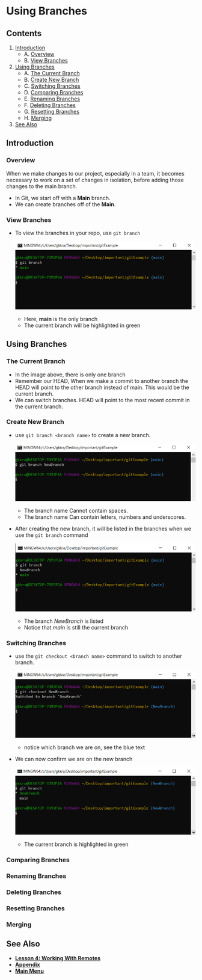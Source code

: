 # Using Branches

## Contents
1. [Introduction](#introduction)
    - A. [Overview](#overview)
    - B. [View Branches](#view-branches)
2. [Using Branches](#using-branches-1)
    - A. [The Current Branch](#the-current-branch)
    - B. [Create New Branch](#create-new-branch)
    - C. [Switching Branches](#switching-branches)
    - D. [Comparing Branches](#comparing-branches)
    - E. [Renaming Branches](#renaming-branches)
    - F. [Deleting Branches](#deleting-branches)
    - G. [Resetting Branches](#resetting-branches)
    - H. [Merging](#merging)
3. [See Also](#see-also)

## Introduction

### Overview
When we make changes to our project, especially in a team, it becomes necessary to work on a set of changes in isolation, before adding those changes to the main branch.

- In Git, we start off with a **Main** branch.
- We can create branches off of the **Main**.

### View Branches
- To view the branches in your repo, use `git branch`

    ![Branch](Images/Branch.PNG)
    - Here, **main** is the only branch
    - The current branch will be highlighted in green

## Using Branches

### The Current Branch
- In the image above, there is only one branch
- Remember our HEAD, When we make a commit to another branch the HEAD will point to the other branch instead of main. This would be the current branch. 
- We can switch branches. HEAD will point to the most recent commit in the current branch.

### Create New Branch
- use `git branch <branch name>` to create a new branch.

    ![Branch](Images/Branch2.PNG)
    - The branch name Cannot contain spaces.
    - The branch name Can contain letters, numbers and underscores.

- After creating the new branch, it will be listed in the branches when we use the `git branch` command

    ![Branch](Images/Branch3.PNG)
    - The branch *NewBranch* is listed
    - Notice that *main* is still the current branch

### Switching Branches
- use the `git checkout <branch name>` command to switch to another branch.

    ![Branch](Images/Checkout.PNG)
    - notice which branch we are on, see the blue text

- We can now confirm we are on the new branch

    ![Branch](Images/Branch4.PNG)
    - The current branch is highlighted in green

### Comparing Branches

### Renaming Branches

### Deleting Branches

### Resetting Branches

### Merging

## See Also
- **[Lesson 4: Working With Remotes](../Lesson4/Remotes.md)**
- **[Appendix](../Appendix/Appendix.md)**
- **[Main Menu](../README.md)**